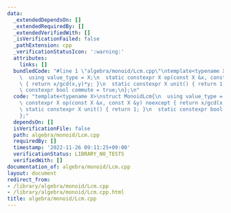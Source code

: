 ```yaml
---
data:
  _extendedDependsOn: []
  _extendedRequiredBy: []
  _extendedVerifiedWith: []
  _isVerificationFailed: false
  _pathExtension: cpp
  _verificationStatusIcon: ':warning:'
  attributes:
    links: []
  bundledCode: "#line 1 \"algebra/monoid/Lcm.cpp\"\ntemplate<typename X>\nstruct MonoidLcm{\n\
    \  using value_type = X;\n  static constexpr X op(const X &x, const X &y) noexcept\
    \ { return x/gcd(x,y)*y; }\n  static constexpr X unit() { return 1; }\n  static\
    \ constexpr bool commute = true;\n};\n"
  code: "template<typename X>\nstruct MonoidLcm{\n  using value_type = X;\n  static\
    \ constexpr X op(const X &x, const X &y) noexcept { return x/gcd(x,y)*y; }\n \
    \ static constexpr X unit() { return 1; }\n  static constexpr bool commute = true;\n\
    };"
  dependsOn: []
  isVerificationFile: false
  path: algebra/monoid/Lcm.cpp
  requiredBy: []
  timestamp: '2022-11-26 09:11:25+09:00'
  verificationStatus: LIBRARY_NO_TESTS
  verifiedWith: []
documentation_of: algebra/monoid/Lcm.cpp
layout: document
redirect_from:
- /library/algebra/monoid/Lcm.cpp
- /library/algebra/monoid/Lcm.cpp.html
title: algebra/monoid/Lcm.cpp
---
```

